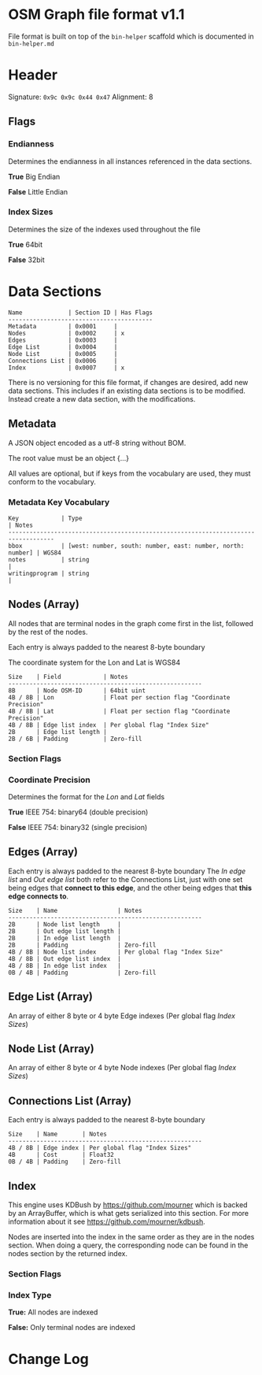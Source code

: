 # OSM Graph file format v1.1
File format is built on top of the `bin-helper` scaffold which is documented in `bin-helper.md`

# Header

Signature: `0x9c 0x9c 0x44 0x47`
Alignment: 8

## Flags

### Endianness

Determines the endianness in all instances referenced in the data sections.

**True** Big Endian

**False** Little Endian

### Index Sizes

Determines the size of the indexes used throughout the file

**True** 64bit

**False** 32bit

# Data Sections
```
Name             | Section ID | Has Flags
-----------------------------------------
Metadata         | 0x0001     |
Nodes            | 0x0002     | x
Edges            | 0x0003     | 
Edge List        | 0x0004     | 
Node List        | 0x0005     | 
Connections List | 0x0006     | 
Index            | 0x0007     | x
```

There is no versioning for this file format, if changes are desired, add new data sections.
This includes if an existing data sections is to be modified. Instead create a new data section,
with the modifications.

## Metadata
A JSON object encoded as a utf-8 string without BOM.

The root value must be an object {...}

All values are optional, but if keys from the vocabulary are used, 
they must conform to the vocabulary.

### Metadata Key Vocabulary
```
Key            | Type                                                       | Notes
-----------------------------------------------------------------------------------
bbox           | [west: number, south: number, east: number, north: number] | WGS84
notes          | string                                                     |
writingprogram | string                                                     |
```

## Nodes (Array)
All nodes that are terminal nodes in the graph come first in the list, followed by the rest of the nodes.

Each entry is always padded to the nearest 8-byte boundary

The coordinate system for the Lon and Lat is WGS84

```
Size    | Field            | Notes
-------------------------------------------------------
8B      | Node OSM-ID      | 64bit uint
4B / 8B | Lon              | Float per section flag "Coordinate Precision"
4B / 8B | Lat              | Float per section flag "Coordinate Precision"
4B / 8B | Edge list index  | Per global flag "Index Size"
2B      | Edge list length |
2B / 6B | Padding          | Zero-fill
```

### Section Flags

### Coordinate Precision

Determines the format for the *Lon* and *Lat* fields

**True** IEEE 754: binary64 (double precision)

**False** IEEE 754: binary32 (single precision)


## Edges (Array)
Each entry is always padded to the nearest 8-byte boundary
The *In edge list* and *Out edge list* both refer to the Connections List, just with one set being edges that **connect to this edge**, and the other being edges that **this edge connects to**.

```
Size    | Name                 | Notes
-------------------------------------------------------
2B      | Node list length     |
2B      | Out edge list length |
2B      | In edge list length  |
2B      | Padding              | Zero-fill
4B / 8B | Node list index      | Per global flag "Index Size"
4B / 8B | Out edge list index  |
4B / 8B | In edge list index   |
0B / 4B | Padding              | Zero-fill
```


## Edge List (Array)
An array of either 8 byte or 4 byte Edge indexes (Per global flag *Index Sizes*)


## Node List (Array)
An array of either 8 byte or 4 byte Node indexes (Per global flag *Index Sizes*)


## Connections List (Array)
Each entry is always padded to the nearest 8-byte boundary
```
Size    | Name       | Notes
-------------------------------------------------------
4B / 8B | Edge index | Per global flag "Index Sizes"
4B      | Cost       | Float32
0B / 4B | Padding    | Zero-fill
```

## Index
This engine uses KDBush by https://github.com/mourner which is backed by an ArrayBuffer, which is what gets serialized into this section. For more information about it see https://github.com/mourner/kdbush.

Nodes are inserted into the index in the same order as they are in the nodes section. When doing a query, the corresponding node can be found in the nodes section by the returned index.


### Section Flags

### Index Type

**True:** All nodes are indexed

**False:** Only terminal nodes are indexed

# Change Log

